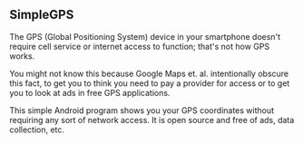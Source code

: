 SimpleGPS
---------

The GPS (Global Positioning System) device in your smartphone doesn't require cell service or internet access to function; that's not how GPS works.

You might not know this because Google Maps et. al. intentionally obscure this fact, to get you to think you need to pay a provider for access or to get you to look at ads in free GPS applications.

This simple Android program shows you your GPS coordinates without requiring any sort of network access. It is open source and free of ads, data collection, etc.

